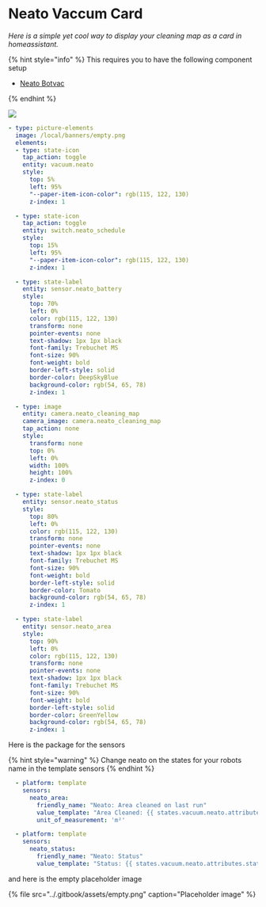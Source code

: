 # Neato Vaccum Card

_Here is a simple yet cool way to display your cleaning map as a card in homeassistant._

{% hint style="info" %}
This requires you to have the following component setup

* [Neato Botvac](https://www.home-assistant.io/components/neato/)

{% endhint %}

![](../.gitbook/assets/image%20%281%29.png)

```yaml
- type: picture-elements
  image: /local/banners/empty.png
  elements:
  - type: state-icon
    tap_action: toggle
    entity: vacuum.neato
    style:
      top: 5%
      left: 95%
      "--paper-item-icon-color": rgb(115, 122, 130)
      z-index: 1

  - type: state-icon
    tap_action: toggle
    entity: switch.neato_schedule
    style:
      top: 15%
      left: 95%
      "--paper-item-icon-color": rgb(115, 122, 130)
      z-index: 1

  - type: state-label
    entity: sensor.neato_battery
    style:
      top: 70%
      left: 0%
      color: rgb(115, 122, 130)
      transform: none
      pointer-events: none
      text-shadow: 1px 1px black
      font-family: Trebuchet MS
      font-size: 90%
      font-weight: bold
      border-left-style: solid
      border-color: DeepSkyBlue
      background-color: rgb(54, 65, 78)
      z-index: 1

  - type: image
    entity: camera.neato_cleaning_map
    camera_image: camera.neato_cleaning_map
    tap_action: none
    style:
      transform: none
      top: 0%
      left: 0%
      width: 100%
      height: 100%
      z-index: 0

  - type: state-label
    entity: sensor.neato_status
    style:
      top: 80%
      left: 0%
      color: rgb(115, 122, 130)
      transform: none
      pointer-events: none
      text-shadow: 1px 1px black
      font-family: Trebuchet MS
      font-size: 90%
      font-weight: bold
      border-left-style: solid
      border-color: Tomato
      background-color: rgb(54, 65, 78)
      z-index: 1

  - type: state-label
    entity: sensor.neato_area
    style:
      top: 90%
      left: 0%
      color: rgb(115, 122, 130)
      transform: none
      pointer-events: none
      text-shadow: 1px 1px black
      font-family: Trebuchet MS
      font-size: 90%
      font-weight: bold
      border-left-style: solid
      border-color: GreenYellow
      background-color: rgb(54, 65, 78)
      z-index: 1
```

Here is the package for the sensors

{% hint style="warning" %}
Change neato on the states for your robots name in the template sensors
{% endhint %}

```yaml
  - platform: template
    sensors:
      neato_area:
        friendly_name: "Neato: Area cleaned on last run"
        value_template: "Area Cleaned: {{ states.vacuum.neato.attributes.clean_area | round(1) }}"
        unit_of_measurement: 'm²'

  - platform: template
    sensors:
      neato_status:
        friendly_name: "Neato: Status"
        value_template: "Status: {{ states.vacuum.neato.attributes.status }}"
```

and here is the empty placeholder image

{% file src="../.gitbook/assets/empty.png" caption="Placeholder image" %}